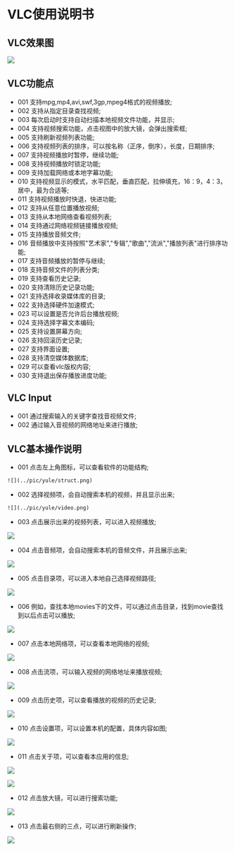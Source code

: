 # VLC使用说明书

## VLC效果图
![](../pic/yule/video.png)

## VLC功能点
  - 001 支持mpg,mp4,avi,swf,3gp,mpeg4格式的视频播放;
  - 002 支持从指定目录查找视频;
  - 003 每次启动时支持自动扫描本地视频文件功能，并显示;
  - 004 支持视频搜索功能，点击视图中的放大镜，会弹出搜索框;
  - 005 支持刷新视频列表功能;
  - 006 支持视频列表的排序，可以按名称（正序，倒序），长度，日期排序;
  - 007 支持视频播放时暂停，继续功能;
  - 008 支持视频播放时锁定功能;
  - 009 支持加载网络或本地字幕功能;
  - 010 支持视频显示的模式，水平匹配，垂直匹配，拉伸填充，16：9，4：3，居中，最为合适等;
  - 011 支持视频播放时快退，快进功能;
  - 012 支持从任意位置播放视频;
  - 013 支持从本地网络查看视频列表;
  - 014 支持通过网络视频链接播放视频;
  - 015 支持播放音频文件;
  - 016 音频播放中支持按照"艺术家","专辑","歌曲","流派","播放列表"进行排序功能;
  - 017 支持音频播放的暂停与继续;
  - 018 支持音频文件的列表分类;
  - 019 支持查看历史记录;
  - 020 支持清除历史记录功能;
  - 021 支持选择收录媒体库的目录;
  - 022 支持选择硬件加速模式;
  - 023 可以设置是否允许后台播放视频;
  - 024 支持选择字幕文本编码;
  - 025 支持设置屏幕方向;
  - 026 支持回滚历史记录;
  - 027 支持界面设置;
  - 028 支持清空媒体数据库;
  - 029 可以查看vlc版权内容;
  - 030 支持退出保存播放进度功能;
  
## VLC Input
  - 001 通过搜索输入的关键字查找音视频文件;
  - 002 通过输入音视频的网络地址来进行播放;
  
## VLC基本操作说明
   - 001 点击左上角图标，可以查看软件的功能结构;
   
    ![](../pic/yule/struct.png)
        
   - 002 选择视频项，会自动搜索本机的视频，并且显示出来;
   
    ![](../pic/yule/video.png)

   - 003 点击展示出来的视频列表，可以进入视频播放;
   
   ![](../pic/yule/video_play.png)

   - 004 点击音频项，会自动搜索本机的音频文件，并且展示出来;
   
   ![](../pic/yule/music.png)
   
   - 005 点击目录项，可以进入本地自己选择视频路径;
   
   ![](../pic/yule/list.png)
   
   - 006 例如，查找本地movies下的文件，可以通过点击目录，找到movie查找到以后点击可以播放;
   
   ![](../pic/yule/list_video.png)
   
   - 007 点击本地网络项，可以查看本地网络的视频;
   
   ![](../pic/yule/net.png)
   
   - 008 点击流项，可以输入视频的网络地址来播放视频;
   
   ![](../pic/yule/net_stream.png)
   
   - 009 点击历史项，可以查看播放的视频的历史记录;
   
   ![](../pic/yule/history.png)
   
   - 010 点击设置项，可以设置本机的配置，具体内容如图;
   
   ![](../pic/yule/setting.png)
   
   - 011 点击关于项，可以查看本应用的信息;
   
   ![](../pic/yule/about.png)
   
   ![](../pic/yule/permission.png)
   
   - 012 点击放大镜，可以进行搜索功能;
   
   ![](../pic/yule/search.png)
   
   - 013 点击最右侧的三点，可以进行刷新操作;
   
   ![](../pic/yule/refresh.png)
   
   
